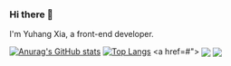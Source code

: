 ### Hi there 👋

I'm Yuhang Xia, a front-end developer.

[![Anurag's GitHub stats](https://github-readme-stats.vercel.app/api?username=michaelyuhe&count_private=true&show_icons=true&theme=tokyonight)](https://github.com/anuraghazra/github-readme-stats)
[![Top Langs](https://github-readme-stats.vercel.app/api/top-langs/?username=michaelyuhe&layout=compact&hide=html)](https://github.com/anuraghazra/github-readme-stats)
<a href=#">
  <img align="center" src="https://github-readme-stats.vercel.app/api?username=michaelyuhe&count_private=true&show_icons=true&theme=tokyonight" />
</a>
<a href="#">
  <img align="center" src="https://github-readme-stats.vercel.app/api/top-langs/?username=michaelyuhe&layout=compact&hide=html" />
</a>
